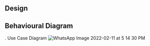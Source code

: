 ## Design

## Behavioural Diagram
. Use Case Diagram
![WhatsApp Image 2022-02-11 at 5 14 30 PM](https://user-images.githubusercontent.com/98863647/153616479-0ca1b913-fcd0-4c51-b93e-1880b1eadbca.jpeg)
